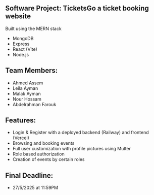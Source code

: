 ## Software Project: TicketsGo a ticket booking website
Built using the MERN stack
- MongoDB
- Express
- React (Vite)
- Node.js

## Team Members:
- Ahmed Assem
- Leila Ayman
- Malak Ayman
- Nour Hossam
- Abdelrahman Farouk

## Features:
- Login & Register with a deployed backend (Railway) and frontend (Vercel)
- Browsing and booking events
- Full user customization with profile pictures using Multer
- Role based authorization
- Creation of events by certain roles

## Final Deadline: 
- 27/5/2025 at 11:59PM
